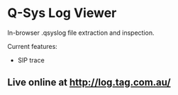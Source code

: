 # Q-Sys Log Viewer

In-browser .qsyslog file extraction and inspection.

Current features:
 - SIP trace

## Live online at http://log.tag.com.au/